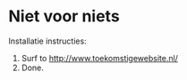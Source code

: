 Niet voor niets
=============
Installatie instructies:
1. Surf to http://www.toekomstigewebsite.nl/
2. Done.
